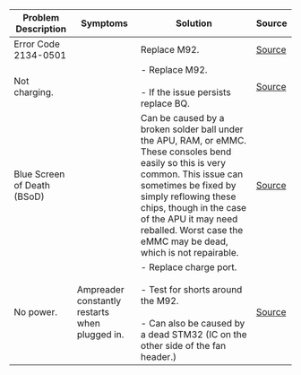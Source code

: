 | Problem Description         | Symptoms                                       | Solution                                                                                                                                                                                                                                                                                               | Source                                                   |
| --------------------------- | ---------------------------------------------- | ------------------------------------------------------------------------------------------------------------------------------------------------------------------------------------------------------------------------------------------------------------------------------------------------------ | -------------------------------------------------------- |
| Error Code 2134-0501        |                                                | Replace M92.                                                                                                                                                                                                                                                                                           | [Source](https://old.repair.wiki/w/Nintendo_Switch_Lite) |
| Not charging.               |                                                | - Replace M92.<br><br>- If the issue persists replace BQ.                                                                                                                                                                                                                                              | [Source](https://old.repair.wiki/w/Nintendo_Switch_Lite) |
| Blue Screen of Death (BSoD) |                                                | Can be caused by a broken solder ball under the APU, RAM, or eMMC. These consoles bend easily so this is very common. This issue can sometimes be fixed by simply reflowing these chips, though in the case of the APU it may need reballed. Worst case the eMMC may be dead, which is not repairable. | [Source](https://old.repair.wiki/w/Nintendo_Switch_Lite) |
| No power.                   | Ampreader constantly restarts when plugged in. | - Replace charge port.<br><br>- Test for shorts around the M92.<br><br>- Can also be caused by a dead STM32 (IC on the other side of the fan header.)                                                                                                                                                  | [Source](https://old.repair.wiki/w/Nintendo_Switch_Lite) |
